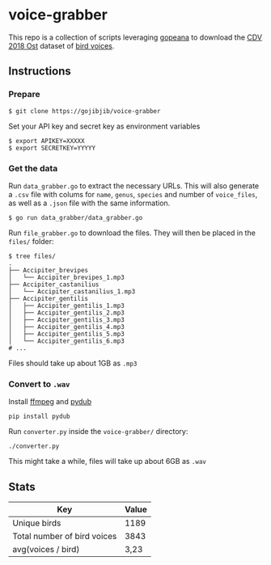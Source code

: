# voice-grabber
This repo is a collection of scripts leveraging [gopeana](https://github.com/gojibjib/gopeana) to download the [CDV 2018 Ost](https://codingdavinci.de/events/ost/) dataset of [bird voices](https://www.europeana.eu/portal/de/search?f%5BREUSABILITY%5D%5B%5D=open&q=tierstimmenarchiv).

## Instructions
### Prepare

```
$ git clone https://gojibjib/voice-grabber
```

Set your API key and secret key as environment variables

```
$ export APIKEY=XXXXX
$ export SECRETKEY=YYYYY
```

### Get the data
Run `data_grabber.go` to extract the necessary URLs. This will also generate a `.csv` file with colums for `name`, `genus`, `species` and number of `voice_files`, as well as a `.json` file with the same information.

```
$ go run data_grabber/data_grabber.go
```

Run `file_grabber.go` to download the files. They will then be placed in the `files/` folder:

```
$ tree files/
.
├── Accipiter_brevipes
│   └── Accipiter_brevipes_1.mp3
├── Accipiter_castanilius
│   └── Accipiter_castanilius_1.mp3
├── Accipiter_gentilis
│   ├── Accipiter_gentilis_1.mp3
│   ├── Accipiter_gentilis_2.mp3
│   ├── Accipiter_gentilis_3.mp3
│   ├── Accipiter_gentilis_4.mp3
│   ├── Accipiter_gentilis_5.mp3
│   └── Accipiter_gentilis_6.mp3
# ...
```

Files should take up about 1GB as `.mp3`

### Convert to `.wav`
Install [ffmpeg](https://ffmpeg.org/) and [pydub](http://pydub.com/)

```
pip install pydub
```

Run `converter.py` inside the `voice-grabber/` directory:

```
./converter.py
```

This might take a while, files will take up about 6GB as `.wav`

## Stats
Key|Value
---|---
Unique birds|1189
Total number of bird voices|3843
avg(voices / bird)|3,23